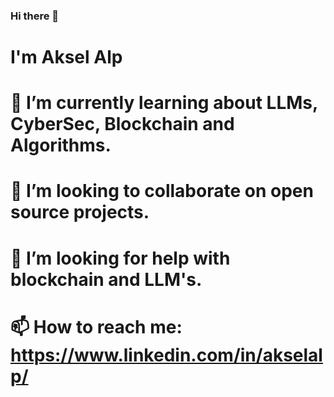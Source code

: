 ### Hi there 👋

# I'm Aksel Alp

# 🌱 I’m currently learning about LLMs, CyberSec, Blockchain and Algorithms.
# 👯 I’m looking to collaborate on open source projects.
# 🤔 I’m looking for help with blockchain and LLM's.
# 📫 How to reach me: https://www.linkedin.com/in/akselalp/


<!--
**akselalp/akselalp** is a ✨ _special_ ✨ repository because its `README.md` (this file) appears on your GitHub profile.

Here are some ideas to get you started:

- 🔭 I’m currently working on ...
- 🌱 I’m currently learning ...
- 👯 I’m looking to collaborate on ...
- 🤔 I’m looking for help with ...
- 💬 Ask me about ...
- 📫 How to reach me: ...
- 😄 Pronouns: ...
- ⚡ Fun fact: ...
-->
